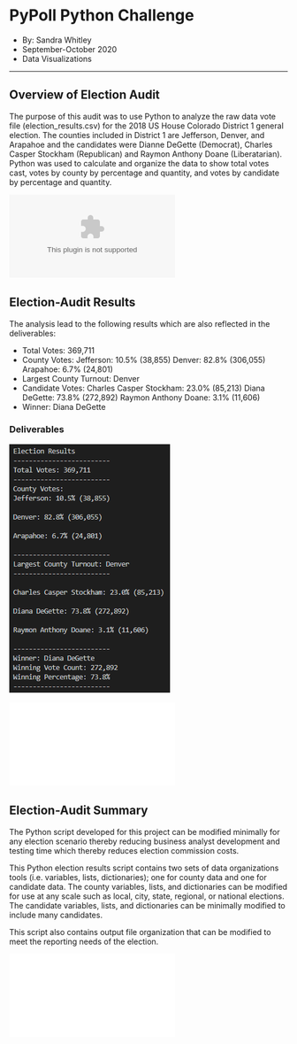 # PyPoll Python Challenge
* By: Sandra Whitley
* September-October 2020
* Data Visualizations
*****

## Overview of Election Audit
The purpose of this audit was to use Python to analyze the raw data vote file (election_results.csv) for the 2018 US House Colorado District 1 general election. The counties included in District 1 are Jefferson, Denver, and Arapahoe and the candidates were Dianne DeGette (Democrat), Charles Casper Stockham (Republican) and Raymon Anthony Doane (Liberatarian). Python was used to calculate and organize the data to show total votes cast, votes by county by percentage and quantity, and votes by candidate by percentage and quantity. 

![Election Results Raw Data](/resources/election_results.csv)

## Election-Audit Results
The analysis lead to the following results which are also reflected in the deliverables:
* Total Votes: 369,711
* County Votes:
   Jefferson: 10.5% (38,855)
   Denver: 82.8% (306,055)
   Arapahoe: 6.7% (24,801)
* Largest County Turnout: Denver
* Candidate Votes:
   Charles Casper Stockham: 23.0% (85,213)
   Diana DeGette: 73.8% (272,892)
   Raymon Anthony Doane: 3.1% (11,606)
*  Winner: Diana DeGette

### Deliverables

![1. Election Results Terminal Output](/Resources/election_results_terminal.PNG)


![2. Election Results Text Output File](/analysis/election_results.txt)


## Election-Audit Summary
The Python script developed for this project can be modified minimally for any election scenario thereby reducing business analyst development and testing time which thereby reduces election commission costs. 

This Python election results script contains two sets of data organizations tools (i.e. variables, lists, dictionaries); one for county data and one for candidate data. The county variables, lists, and dictionaries can be modified for use at any scale such as local, city, state, regional, or national elections. The candidate variables, lists, and dictionaries can be minimally modified to include many candidates.

This script also contains output file organization that can be modified to meet the reporting needs of the election.

![Election Results Python Script](pypoll_challenge.py)
